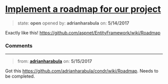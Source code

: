 # [Implement a roadmap for our project](https://github.com/adrianharabula/condr/issues/83)

> state: **open** opened by: **adrianharabula** on: **5/14/2017**

Exactly like this! https://github.com/aspnet/EntityFramework/wiki/Roadmap

### Comments

---
> from: [**adrianharabula**](https://github.com/adrianharabula/condr/issues/83#issuecomment-301347389) on: **5/15/2017**

Got this https://github.com/adrianharabula/condr/wiki/Roadmap. Needs to be completed.
